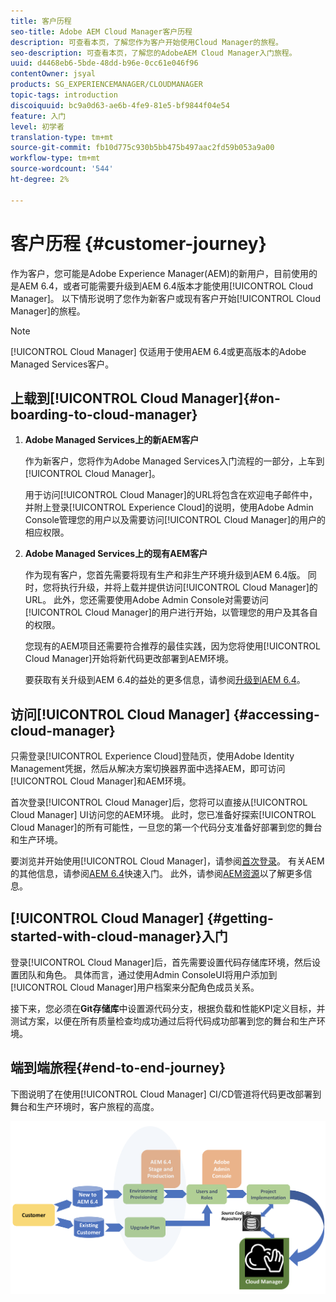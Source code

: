 ```yaml
---
title: 客户历程
seo-title: Adobe AEM Cloud Manager客户历程
description: 可查看本页，了解您作为客户开始使用Cloud Manager的旅程。
seo-description: 可查看本页，了解您的AdobeAEM Cloud Manager入门旅程。
uuid: d4468eb6-5bde-48dd-b96e-0cc61e046f96
contentOwner: jsyal
products: SG_EXPERIENCEMANAGER/CLOUDMANAGER
topic-tags: introduction
discoiquuid: bc9a0d63-ae6b-4fe9-81e5-bf9844f04e54
feature: 入门
level: 初学者
translation-type: tm+mt
source-git-commit: fb10d775c930b5bb475b497aac2fd59b053a9a00
workflow-type: tm+mt
source-wordcount: '544'
ht-degree: 2%

---
```



# 客户历程 {#customer-journey}

作为客户，您可能是Adobe Experience Manager(AEM)的新用户，目前使用的是AEM 6.4，或者可能需要升级到AEM 6.4版本才能使用[!UICONTROL Cloud Manager]。 以下情形说明了您作为新客户或现有客户开始[!UICONTROL Cloud Manager]的旅程。

>[!NOTE]
>
>[!UICONTROL Cloud Manager] 仅适用于使用AEM 6.4或更高版本的Adobe Managed Services客户。

## 上载到[!UICONTROL Cloud Manager]{#on-boarding-to-cloud-manager}

1. **Adobe Managed Services上的新AEM客户**

   作为新客户，您将作为Adobe Managed Services入门流程的一部分，上车到[!UICONTROL Cloud Manager]。

   用于访问[!UICONTROL Cloud Manager]的URL将包含在欢迎电子邮件中，并附上登录[!UICONTROL Experience Cloud]的说明，使用Adobe Admin Console管理您的用户以及需要访问[!UICONTROL Cloud Manager]的用户的相应权限。

1. **Adobe Managed Services上的现有AEM客户**

   作为现有客户，您首先需要将现有生产和非生产环境升级到AEM 6.4版。 同时，您将执行升级，并将上载并提供访问[!UICONTROL Cloud Manager]的URL。 此外，您还需要使用Adobe Admin Console对需要访问[!UICONTROL Cloud Manager]的用户进行开始，以管理您的用户及其各自的权限。

   您现有的AEM项目还需要符合推荐的最佳实践，因为您将使用[!UICONTROL Cloud Manager]开始将新代码更改部署到AEM环境。

   要获取有关升级到AEM 6.4的益处的更多信息，请参阅[升级到AEM 6.4](https://helpx.adobe.com/experience-manager/6-4/sites/deploying/using/upgrade.html)。

## 访问[!UICONTROL Cloud Manager] {#accessing-cloud-manager}

只需登录[!UICONTROL Experience Cloud]登陆页，使用Adobe Identity Management凭据，然后从解决方案切换器界面中选择AEM，即可访问[!UICONTROL Cloud Manager]和AEM环境。

首次登录[!UICONTROL Cloud Manager]后，您将可以直接从[!UICONTROL Cloud Manager] UI访问您的AEM环境。 此时，您已准备好探索[!UICONTROL Cloud Manager]的所有可能性，一旦您的第一个代码分支准备好部署到您的舞台和生产环境。

要浏览并开始使用[!UICONTROL Cloud Manager]，请参阅[首次登录](first-time-login.md)。 有关AEM的其他信息，请参阅[AEM 6.4](https://helpx.adobe.com/experience-manager/6-4/sites/deploying/using/deploy.html)快速入门。 此外，请参阅[AEM资源](https://www.adobe.com/marketing-cloud/experience-manager/resources.html?promoid=759X6WV8&amp;mv=other)以了解更多信息。

## [!UICONTROL Cloud Manager] {#getting-started-with-cloud-manager}入门

登录[!UICONTROL Cloud Manager]后，首先需要设置代码存储库环境，然后设置团队和角色。 具体而言，通过使用Admin ConsoleUI将用户添加到[!UICONTROL Cloud Manager]用户档案来分配角色成员关系。

接下来，您必须在&#x200B;**Git存储库**&#x200B;中设置源代码分支，根据负载和性能KPI定义目标，并测试方案，以便在所有质量检查均成功通过后将代码成功部署到您的舞台和生产环境。

## 端到端旅程{#end-to-end-journey}

下图说明了在使用[!UICONTROL Cloud Manager] CI/CD管道将代码更改部署到舞台和生产环境时，客户旅程的高度。

![](assets/screen_shot_2018-05-15at124004pm.png)

